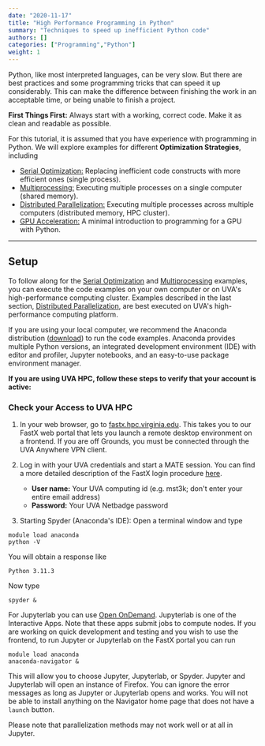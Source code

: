 ```yaml
---
date: "2020-11-17"
title: "High Performance Programming in Python"
summary: "Techniques to speed up inefficient Python code"
authors: []
categories: ["Programming","Python"]
weight: 1
---
```


Python, like most interpreted languages, can be very slow. But there are best practices and some programming tricks that can speed it up considerably.  This can make the difference between finishing the work in an acceptable time, or being unable to finish a project.

**First Things First:** Always start with a working, correct code. Make it as clean and readable as possible.

For this tutorial, it is assumed that you have experience with programming in Python. We will explore examples for different **Optimization Strategies**, including

* [Serial Optimization:](serial-optimization) Replacing inefficient code constructs with more efficient ones (single process).
* [Multiprocessing:](multiprocessing) Executing multiple processes on a single computer (shared memory).
* [Distributed Parallelization:](distributed-parallelization) Executing multiple processes across multiple computers (distributed memory, HPC cluster).
* [GPU Acceleration:](gpu_acceleration) A minimal introduction to programming for a GPU with Python.

- - -

## Setup

To follow along for the [Serial Optimization](serial-optimization) and [Multiprocessing](multiprocessing) examples, you can execute the code examples on your own computer or on UVA's high-performance computing cluster.  Examples described in the last section, [Distributed Parallelization](distributed-parallelization), are best executed on UVA's high-performance computing platform.

If you are using your local computer, we recommend the Anaconda distribution ([download](https://www.anaconda.com/distribution/)) to run the code examples. Anaconda provides multiple Python versions, an integrated development environment (IDE) with editor and profiler, Jupyter notebooks, and an easy-to-use package environment manager.

**If you are using UVA HPC, follow these steps to verify that your account is active:**

### Check your Access to UVA HPC

1. In your web browser, go to [fastx.hpc.virginia.edu](https://fastx.hpc.virginia.edu).  This takes you to our FastX web portal that lets you launch a remote desktop environment on a frontend.  If you are off Grounds, you must be connected through the UVA Anywhere VPN client.

2. Log in with your UVA credentials and start a MATE session.  You can find a more detailed description of the FastX login procedure [here](https://www.rc.virginia.edu/userinfo/rivanna/logintools/fastx/).
   * **User name:** Your UVA computing id (e.g. mst3k; don't enter your entire email address)
   * **Password:** Your UVA Netbadge password

3. Starting Spyder (Anaconda's IDE): Open a terminal window and type

```
module load anaconda
python -V
```
You will obtain a response like
```
Python 3.11.3
```
Now type
```
spyder &
```

For Jupyterlab you can use [Open OnDemand](https://ood.hpc.virginia.edu).  Jupyterlab is one of the Interactive Apps.  Note that these apps submit jobs to compute nodes.  If you are working on quick development and testing and you wish to use the frontend, to run Jupyter or Jupyterlab on the FastX portal you can run 
```
module load anaconda
anaconda-navigator &
```
This will allow you to choose Jupyter, Jupyterlab, or Spyder.  Jupyter and Jupyterlab will open an instance of Firefox.  You can ignore the error messages as long as Jupyter or Jupyterlab opens and works.  You will not be able to install anything on the Navigator home page that does not have a `launch` button.

Please note that parallelization methods may not work well or at all in Jupyter.
<br>
